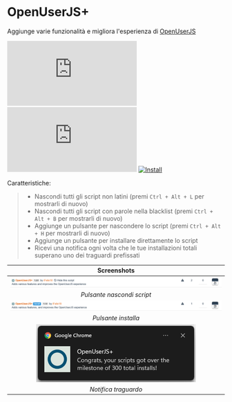 # OpenUserJS+

Aggiunge varie funzionalità e migliora l'esperienza di [OpenUserJS][openuserjs-link]

[![Version][version-badge]][link] [![Size][size-badge]][link] [![Install][install-badge]][download-link]

Caratteristiche:
>
>* Nascondi tutti gli script non latini (premi `Ctrl + Alt + L` per mostrarli di nuovo)
>* Nascondi tutti gli script con parole nella blacklist (premi `Ctrl + Alt + B` per mostrarli di nuovo)
>* Aggiunge un pulsante per nascondere lo script (premi `Ctrl + Alt + H` per mostrarli di nuovo)
>* Aggiunge un pulsante per installare direttamente lo script
>* Ricevi una notifica ogni volta che le tue installazioni totali superano uno dei traguardi prefissati

|                   Screenshots                   |
| :---------------------------------------------: |
|   [![Hide script button][screenshot-1]][link]   |
|           _Pulsante nascondi script_            |
|     [![Install button][screenshot-2]][link]     |
|               _Pulsante installa_               |
| [![Milestone notification][screenshot-3]][link] |
|              _Notifica traguardo_               |

[link]: #openuserjs
[openuserjs-link]: https://openuserjs.org/

[version-badge]: https://flat.badgen.net/runkit/iFelix18/version/iFelix18/Userscripts/master/userscripts/meta/openuserjs-plus.meta.js
[size-badge]: https://flat.badgen.net/badgesize/normal/iFelix18/Userscripts/master/userscripts/openuserjs-plus.user.js
[install-badge]: https://flat.badgen.net/badge/install%20directly%20from/jsDelivr/blue "Clicca qui!"

[download-link]: https://cdn.jsdelivr.net/gh/iFelix18/Userscripts@master/userscripts/openuserjs-plus.user.js "Clicca qui!"

[screenshot-1]: https://github.com/iFelix18/Userscripts/blob/master/userscripts/docs/screenshots/openuserjs-plus_hide-script-button.png?raw=true "Pulsante nascondi script"
[screenshot-2]: https://github.com/iFelix18/Userscripts/blob/master/userscripts/docs/screenshots/openuserjs-plus_install-button.png?raw=true "Pulsante installa"
[screenshot-3]: https://github.com/iFelix18/Userscripts/blob/master/userscripts/docs/screenshots/openuserjs-plus_milestone-notification.png?raw=true "Notifica traguardo"
